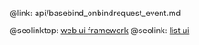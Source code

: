 @link: api/basebind_onbindrequest_event.md

@seolinktop: [web ui framework](https://webix.com)
@seolink: [list ui](https://webix.com/widget/list/)